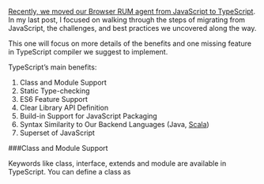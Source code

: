 [Recently, we moved our Browser RUM agent from JavaScript to TypeScript](https://blog.appdynamics.com/devops/8-steps-migrating-javascript-typescript/). In my last post, I focused on walking through the steps of migrating from JavaScript, the challenges, and best practices we uncovered along the way.

This one will focus on more details of the benefits and one missing feature in TypeScript compiler we suggest to implement.

TypeScript’s main benefits:

1. Class and Module Support
2. Static Type-checking
3. ES6 Feature Support
4. Clear Library API Definition
5. Build-in Support for JavaScript Packaging
6. Syntax Similarity to Our Backend Languages (Java, [Scala](http://www.slideshare.net/razvanc/quick-typescript-vs-scala-sample))
7. Superset of JavaScript

###Class and Module Support

Keywords like class, interface, extends and module are available in TypeScript.
You can define a class as
